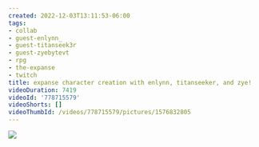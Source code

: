 ```yaml
---
created: 2022-12-03T13:11:53-06:00
tags:
- collab
- guest-enlynn_
- guest-titanseek3r
- guest-zyebytevt
- rpg
- the-expanse
- twitch
title: expanse character creation with enlynn, titanseeker, and zye!
videoDuration: 7419
videoId: '778715579'
videoShorts: []
videoThumbId: /videos/778715579/pictures/1576832805
---
```


![](20221203191153.jpg)
